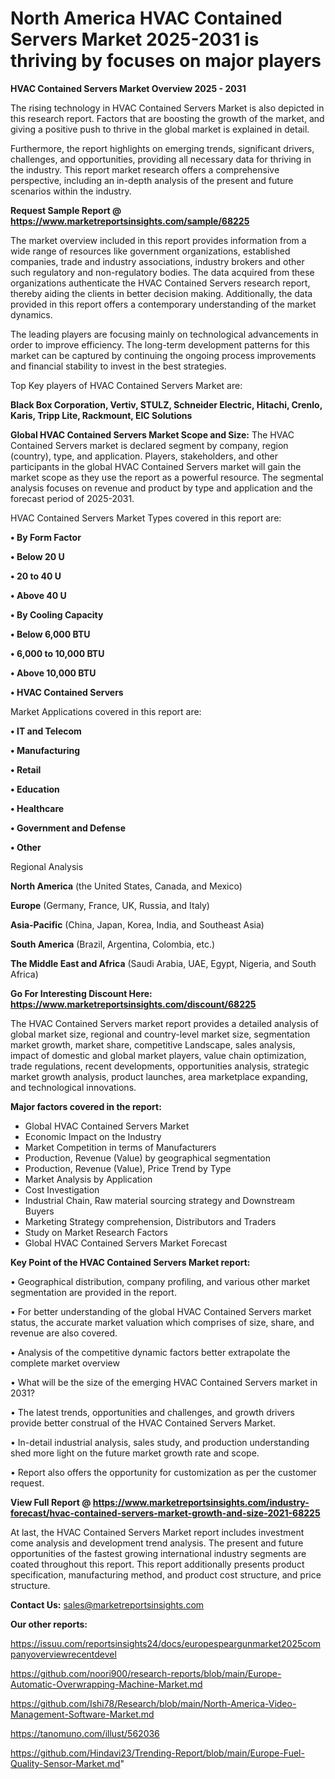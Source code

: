 # North America HVAC Contained Servers Market 2025-2031 is thriving by focuses on major players

<Strong> HVAC Contained Servers Market Overview 2025 - 2031</strong>

The rising technology in HVAC Contained Servers Market is also depicted in this research report. Factors that are boosting the growth of the market, and giving a positive push to thrive in the global market is explained in detail.

Furthermore, the report highlights on emerging trends, significant drivers, challenges, and opportunities, providing all necessary data for thriving in the industry. This report market research offers a comprehensive perspective, including an in-depth analysis of the present and future scenarios within the industry.

<strong>Request Sample Report @ <a href=https://www.marketreportsinsights.com/sample/68225>https://www.marketreportsinsights.com/sample/68225</a></strong>

The market overview included in this report provides information from a wide range of resources like government organizations, established companies, trade and industry associations, industry brokers and other such regulatory and non-regulatory bodies. The data acquired from these organizations authenticate the HVAC Contained Servers research report, thereby aiding the clients in better decision making. Additionally, the data provided in this report offers a contemporary understanding of the market dynamics.

The leading players are focusing mainly on technological advancements in order to improve efficiency. The long-term development patterns for this market can be captured by continuing the ongoing process improvements and financial stability to invest in the best strategies.

Top Key players of HVAC Contained Servers Market are:

<strong>Black Box Corporation, Vertiv, STULZ, Schneider Electric, Hitachi, Crenlo, Karis, Tripp Lite, Rackmount, EIC Solutions</strong>

<strong><b>Global HVAC Contained Servers Market Scope and Size:</b></strong>
The HVAC Contained Servers market is declared segment by company, region (country), type, and application. Players, stakeholders, and other participants in the global HVAC Contained Servers market will gain the market scope as they use the report as a powerful resource. The segmental analysis focuses on revenue and product by type and application and the forecast period of 2025-2031.

HVAC Contained Servers Market Types covered in this report are:

<strong>• By Form Factor

• Below 20 U

• 20 to 40 U

• Above 40 U

• By Cooling Capacity

• Below 6,000 BTU

• 6,000 to 10,000 BTU

• Above 10,000 BTU

• HVAC Contained Servers</strong>

Market Applications covered in this report are:

<strong>• IT and Telecom

• Manufacturing

• Retail

• Education

• Healthcare

• Government and Defense

• Other</strong> 

Regional Analysis

<strong>North America</strong> (the United States, Canada, and Mexico)

<strong>Europe</strong> (Germany, France, UK, Russia, and Italy)

<strong>Asia-Pacific</strong> (China, Japan, Korea, India, and Southeast Asia)

<strong>South America</strong> (Brazil, Argentina, Colombia, etc.)

<strong>The Middle East and Africa</strong> (Saudi Arabia, UAE, Egypt, Nigeria, and South Africa)

<strong>Go For Interesting Discount Here: <a href=https://www.marketreportsinsights.com/discount/68225>https://www.marketreportsinsights.com/discount/68225</a></strong>

The HVAC Contained Servers market report provides a detailed analysis of global market size, regional and country-level market size, segmentation market growth, market share, competitive Landscape, sales analysis, impact of domestic and global market players, value chain optimization, trade regulations, recent developments, opportunities analysis, strategic market growth analysis, product launches, area marketplace expanding, and technological innovations.

<strong><b>Major factors covered in the report:</b></strong>
<ul>
  <li>Global HVAC Contained Servers Market </li>
  <li>Economic Impact on the Industry</li>
  <li>Market Competition in terms of Manufacturers</li>
  <li>Production, Revenue (Value) by geographical segmentation</li>
  <li>Production, Revenue (Value), Price Trend by Type</li>
  <li>Market Analysis by Application</li>
  <li>Cost Investigation</li>
  <li>Industrial Chain, Raw material sourcing strategy and Downstream Buyers</li>
  <li>Marketing Strategy comprehension, Distributors and Traders</li>
  <li>Study on Market Research Factors</li>
  <li>Global HVAC Contained Servers Market Forecast</li>
</ul>

<strong><b>Key Point of the HVAC Contained Servers Market report:</b></strong>

• Geographical distribution, company profiling, and various other market segmentation are provided in the report.

• For better understanding of the global HVAC Contained Servers market status, the accurate market valuation which comprises of size, share, and revenue are also covered.

• Analysis of the competitive dynamic factors better extrapolate the complete market overview

• What will be the size of the emerging HVAC Contained Servers market in 2031?

• The latest trends, opportunities and challenges, and growth drivers provide better construal of the HVAC Contained Servers Market.

• In-detail industrial analysis, sales study, and production understanding shed more light on the future market growth rate and scope.

• Report also offers the opportunity for customization as per the customer request.

<strong><b>View Full Report @ <a href=https://www.marketreportsinsights.com/industry-forecast/hvac-contained-servers-market-growth-and-size-2021-68225>https://www.marketreportsinsights.com/industry-forecast/hvac-contained-servers-market-growth-and-size-2021-68225</a></b></strong>


At last, the HVAC Contained Servers Market report includes investment come analysis and development trend analysis. The present and future opportunities of the fastest growing international industry segments are coated throughout this report. This report additionally presents product specification, manufacturing method, and product cost structure, and price structure.

<strong>Contact Us:</strong>
sales@marketreportsinsights.com

<strong>Our other reports:</strong>

<a href=https://issuu.com/reportsinsights24/docs/europespeargunmarket2025companyoverviewrecentdevel>https://issuu.com/reportsinsights24/docs/europespeargunmarket2025companyoverviewrecentdevel</a>

<a href=https://github.com/noori900/research-reports/blob/main/Europe-Automatic-Overwrapping-Machine-Market.md>https://github.com/noori900/research-reports/blob/main/Europe-Automatic-Overwrapping-Machine-Market.md</a>

<a href=https://github.com/Ishi78/Research/blob/main/North-America-Video-Management-Software-Market.md>https://github.com/Ishi78/Research/blob/main/North-America-Video-Management-Software-Market.md</a>

<a href=https://tanomuno.com/illust/562036>https://tanomuno.com/illust/562036</a>

<a href=https://github.com/Hindavi23/Trending-Report/blob/main/Europe-Fuel-Quality-Sensor-Market.md>https://github.com/Hindavi23/Trending-Report/blob/main/Europe-Fuel-Quality-Sensor-Market.md</a>"
